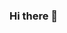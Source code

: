 ### Hi there 👋

<!--
**Arhaan-P/Arhaan-P** is a ✨ _special_ ✨ repository because its `README.md` (this file) appears on your GitHub profile.

Here are some ideas to get you started:

## What I'm Currently Working On

-📱 Exploring Kotlin Jetpack Compose for modern Android app development  
-💻 Learning and practicing C++ for Data Structures and Algorithms  

## Get in Touch
📧 Email: ironarhaan@gmail.com 
-->
